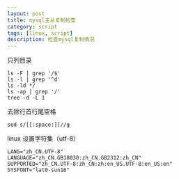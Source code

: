 ```yaml
---
layout: post
title: mysql主从复制检查
category: script
tags: [linux, script]
description: 检查mysql复制情况
---
```


只列目录
```
ls -F | grep '/$'
ls -l | grep '^d'
ls -ld */
ls -ap | grep '/'
tree -d -L 1
```

去除行首行尾空格
```
sed s/[[:space:]]//g
```

linux 设置字符集（utf-8）
```
LANG="zh_CN.UTF-8"
LANGUAGE="zh_CN.GB18030:zh_CN.GB2312:zh_CN"
SUPPORTED="zh_CN.UTF-8:zh_CN:zh:en_US.UTF-8:en_US:en"
SYSFONT="lat0-sun16"
```
